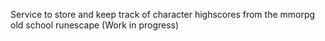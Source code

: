 

Service to store and keep track of character highscores from the mmorpg old school runescape (Work in progress)